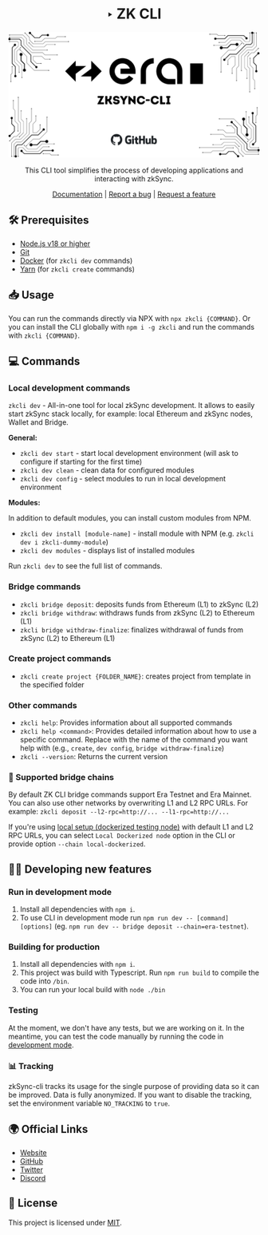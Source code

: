 <div align="center">

# ‣ ZK CLI 

![zksync cli](./zkcli-banner.png)

This CLI tool simplifies the process of developing applications and interacting with zkSync.

[Documentation](https://era.zksync.io/docs/tools/zkcli) | [Report a bug](https://github.com/matter-labs/zkcli/issues/new) | [Request a feature](https://github.com/matter-labs/zkcli/issues/new)

[pr-welcome]: https://img.shields.io/static/v1?color=indigo&label=PRs&style=flat&message=welcome

</div>

## 🛠 Prerequisites

- [Node.js v18 or higher](https://nodejs.org/en)
- [Git](https://git-scm.com/downloads)
- [Docker](https://www.docker.com/get-started/) (for `zkcli dev` commands)
- [Yarn](https://v3.yarnpkg.com/getting-started/install) (for `zkcli create` commands)

## 📥 Usage

You can run the commands directly via NPX with `npx zkcli {COMMAND}`.
Or you can install the CLI globally with `npm i -g zkcli` and run the commands with `zkcli {COMMAND}`.

## 💻 Commands

### Local development commands
`zkcli dev` - All-in-one tool for local zkSync development. It allows to easily start zkSync stack locally, for example: local Ethereum and zkSync nodes, Wallet and Bridge.

**General:**
- `zkcli dev start` - start local development environment (will ask to configure if starting for the first time)
- `zkcli dev clean` - clean data for configured modules
- `zkcli dev config` - select modules to run in local development environment

**Modules:**

In addition to default modules, you can install custom modules from NPM.

- `zkcli dev install [module-name]` - install module with NPM (e.g. `zkcli dev i zkcli-dummy-module`)
- `zkcli dev modules` - displays list of installed modules

Run `zkcli dev` to see the full list of commands.

### Bridge commands
- `zkcli bridge deposit`: deposits funds from Ethereum (L1) to zkSync (L2)
- `zkcli bridge withdraw`: withdraws funds from zkSync (L2) to Ethereum (L1)
- `zkcli bridge withdraw-finalize`: finalizes withdrawal of funds from zkSync (L2) to Ethereum (L1)

### Create project commands
- `zkcli create project {FOLDER_NAME}`: creates project from template in the specified folder

### Other commands
- `zkcli help`: Provides information about all supported commands
- `zkcli help <command>`: Provides detailed information about how to use a specific command. Replace <command> with the name of the command you want help with (e.g., `create`, `dev config`, `bridge withdraw-finalize`)
- `zkcli --version`: Returns the current version


### 🔗 Supported bridge chains

By default ZK CLI bridge commands support Era Testnet and Era Mainnet. You can also use other networks by overwriting L1 and L2 RPC URLs. For example: `zkcli deposit --l2-rpc=http://... --l1-rpc=http://...`

If you're using [local setup (dockerized testing node)](https://github.com/matter-labs/local-setup) with default L1 and L2 RPC URLs, you can select `Local Dockerized node` option in the CLI or provide option `--chain local-dockerized`.

## 👩‍💻 Developing new features

### Run in development mode

1. Install all dependencies with `npm i`.
2. To use CLI in development mode run `npm run dev -- [command] [options]` (eg. `npm run dev -- bridge deposit --chain=era-testnet`).

### Building for production

1. Install all dependencies with `npm i`.
2. This project was build with Typescript. Run `npm run build` to compile the code into `/bin`.
3. You can run your local build with `node ./bin`

### Testing

At the moment, we don't have any tests, but we are working on it.
In the meantime, you can test the code manually by running the code in [development mode](#run-in-development-mode).

### 📊 Tracking

zkSync-cli tracks its usage for the single purpose of providing data so it can be improved. Data is fully anonymized. If you want to disable the tracking, set the environment variable `NO_TRACKING` to `true`.

## 🌍 Official Links

- [Website](https://zksync.io/)
- [GitHub](https://github.com/matter-labs)
- [Twitter](https://twitter.com/zksync)
- [Discord](https://join.zksync.dev/)

## 📜 License

This project is licensed under [MIT](./LICENSE-MIT).